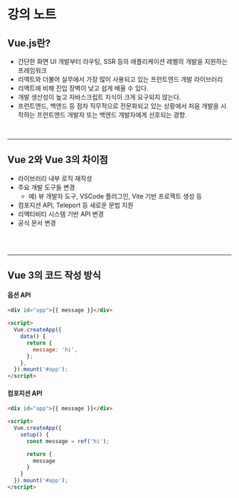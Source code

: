# 강의 노트

## Vue.js란?

- 간단한 화면 UI 개발부터 라우팅, SSR 등의 애플리케이션 레벨의 개발을 지원하는 프레임워크
- 리액트와 더불어 실무에서 가장 많이 사용되고 있는 프런트엔드 개발 라이브러리
- 리액트에 비해 진입 장벽이 낮고 쉽게 배울 수 있다.
- 개발 생산성이 높고 자바스크립트 지식이 크게 요구되지 않는다.
- 프런트엔드, 백엔드 등 점차 직무적으로 전문화되고 있는 상황에서 처음 개발을 시작하는 프런트엔드 개발자 또는 백엔드 개발자에게 선호되는 경향.

<br>

---

## Vue 2와 Vue 3의 차이점

- 라이브러리 내부 로직 재작성
- 주요 개발 도구들 변경
  - 예) 뷰 개발자 도구, VSCode 플러그인, Vite 기반 프로젝트 생성 등
- 컴포지션 API, Teleport 등 새로운 문법 지원
- 리액티비티 시스템 기반 API 변경
- 공식 문서 변경

<br>
<br>

---

## Vue 3의 코드 작성 방식

#### 옵션 API

```html
<div id="app">{{ message }}</div>

<script>
  Vue.createApp({
    data() {
      return {
        message: 'hi',
      };
    },
  }).mount('#app');
</script>
```

#### 컴포지션 API

```html
<div id="app">{{ message }}</div>

<script>
  Vue.createApp({
    setup() {
      const message = ref('hi');

      return { 
        message
      }
    }
  }).mount('#app');
</script>
```